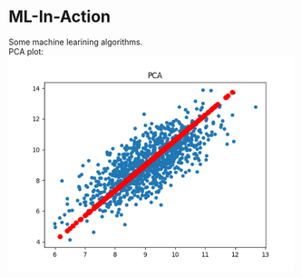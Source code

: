# ML-In-Action
Some machine learining algorithms.<br>
PCA plot:<br>
![avatar](https://github.com/lpf-gavin/ML-In-Action/blob/master/images/PCA.png)
